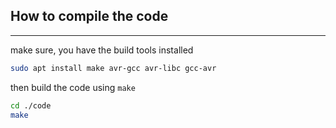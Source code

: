 
## How to compile the code

---

make sure, you have the build tools installed

```bash
sudo apt install make avr-gcc avr-libc gcc-avr
```

then build the code using `make`

```bash
cd ./code
make
```







